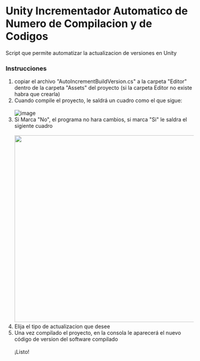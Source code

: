 # Unity Incrementador Automatico de Numero de Compilacion y de Codigos
Script que permite automatizar la actualizacion de versiones en Unity

### Instrucciones
1. copiar el archivo "AutoIncrementBuildVersion.cs" a la carpeta "Editor" dentro de la carpeta "Assets" del proyecto (si la carpeta Editor no existe habra que crearla)
2. Cuando compile el proyecto, le saldrá un cuadro como el que sigue:
  <br><br> ![image](https://github.com/user-attachments/assets/63ea2da9-a9d2-4aab-9d06-d753b6e6baf1)<br>
3. Si Marca "No", el programa no hara cambios, si marca "Si" le saldra el sigiente cuadro
   <br><br><img src="https://github.com/user-attachments/assets/44bfb54a-5e7e-4095-a1a8-ebf778aec540" width="500"><br>
4. Elija el tipo de actualizacion que desee
5. Una vez compilado el proyecto, en la consola le aparecerá el nuevo código de version del software compilado
<br><br>¡Listo!
